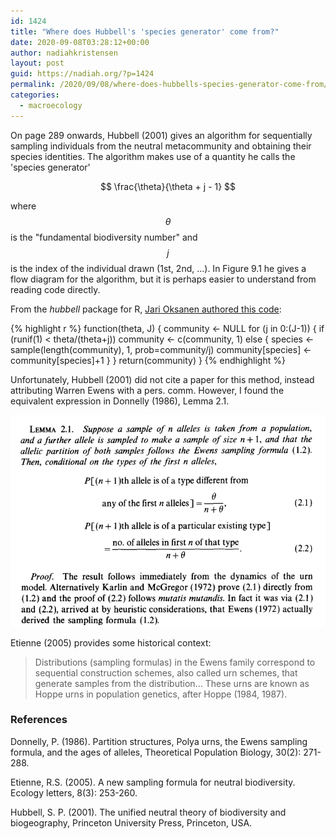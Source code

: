 ```yaml
---
id: 1424
title: "Where does Hubbell's 'species generator' come from?"
date: 2020-09-08T03:28:12+00:00
author: nadiahkristensen
layout: post
guid: https://nadiah.org/?p=1424
permalink: /2020/09/08/where-does-hubbells-species-generator-come-from/
categories:
  - macroecology
---
```

On page 289 onwards, Hubbell (2001) gives an algorithm for sequentially
sampling individuals from the neutral metacommunity and obtaining
their species identities. The algorithm makes use of a quantity he
calls the 'species generator'

$$
\frac{\theta}{\theta + j - 1}
$$

where $$ \theta $$ is the "fundamental biodiversity number" and 
$$ j $$ is the index of the individual drawn (1st, 2nd, ...). In Figure
9.1 he gives a flow diagram for the algorithm, but it is perhaps
easier to understand from reading code directly.

From the _hubbell_ package for R, [Jari Oksanen authored this code](https://rdrr.io/rforge/hubbell/man/rhubbell.html):

{% highlight r %}
function(theta, J)
{
  community <- NULL
  for (j in 0:(J-1)) {
    if (runif(1) < theta/(theta+j))
      community <- c(community, 1)
    else {
      species <- sample(length(community), 1, prob=community/j)
      community[species] <- community[species]+1
    }
  }
  return(community)
}
{% endhighlight %}

Unfortunately, Hubbell (2001) did not cite a paper for this method,
instead attributing Warren Ewens with a pers. comm. However, I found
the equivalent expression in Donnelly (1986), Lemma 2.1.

![](/wp-content/uploads/2020/09/Donnelly_Hubbell_species_generator.png)

Etienne (2005) provides some historical context:

> Distributions (sampling formulas) in the Ewens family correspond
to sequential construction schemes, also called urn schemes, that
generate samples from the distribution... These urns are known as
Hoppe urns in population genetics, after Hoppe (1984, 1987).

### References

Donnelly, P. (1986). Partition structures, Polya urns, the Ewens sampling formula, and the ages of alleles, Theoretical Population Biology, 30(2): 271-288.

Etienne, R.S. (2005). A new sampling formula for neutral biodiversity. Ecology letters, 8(3): 253-260.

Hubbell, S. P. (2001). The unified neutral theory of biodiversity and biogeography, Princeton University Press, Princeton, USA.
